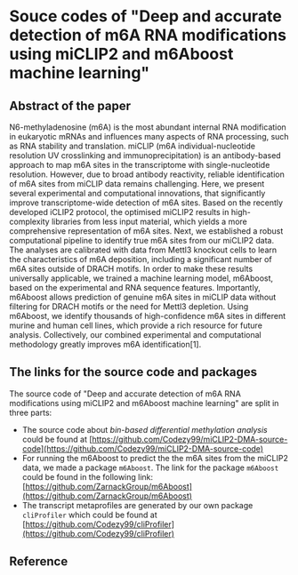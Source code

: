# Souce codes of "Deep and accurate detection of m6A RNA modifications using miCLIP2 and m6Aboost machine learning"

## Abstract of the paper

N6-methyladenosine (m6A) is the most abundant internal RNA modification in eukaryotic mRNAs and influences many aspects of RNA processing, such as RNA stability and translation. miCLIP (m6A individual-nucleotide resolution UV crosslinking and immunoprecipitation) is an antibody-based approach to map m6A sites in the transcriptome with single-nucleotide resolution. However, due to broad antibody reactivity, reliable identification of m6A sites from miCLIP data remains challenging. Here, we present several experimental and computational innovations, that significantly improve transcriptome-wide detection of m6A sites. Based on the recently developed iCLIP2 protocol, the optimised miCLIP2 results in high-complexity libraries from less input material, which yields a more comprehensive representation of m6A sites. Next, we established a robust computational pipeline to identify true m6A sites from our miCLIP2 data. The analyses are calibrated with data from Mettl3 knockout cells to learn the characteristics of m6A deposition, including a significant number of m6A sites outside of DRACH motifs. In order to make these results universally applicable, we trained a machine learning model, m6Aboost, based on the experimental and RNA sequence features. Importantly, m6Aboost allows prediction of genuine m6A sites in miCLIP data without filtering for DRACH motifs or the need for Mettl3 depletion. Using m6Aboost, we identify thousands of high-confidence m6A sites in different murine and human cell lines, which provide a rich resource for future analysis. Collectively, our combined experimental and computational methodology greatly improves m6A identification[1].

## The links for the source code and packages

The source code of "Deep and accurate detection of m6A RNA modifications using miCLIP2 and m6Aboost machine learning" are split in three parts:    

* The source code about *bin-based differential methylation analysis* could be found 
at [https://github.com/Codezy99/miCLIP2-DMA-source-code](https://github.com/Codezy99/miCLIP2-DMA-source-code)
* For running the m6Aboost to predict the the m6A sites from the miCLIP2 data, 
we made a package `m6Aboost`. The link for the package `m6Aboost` could be found 
in the following link: [https://github.com/ZarnackGroup/m6Aboost](https://github.com/ZarnackGroup/m6Aboost)
* The transcript metaprofiles are generated by our own package `cliProfiler` which 
could be found at [https://github.com/Codezy99/cliProfiler](https://github.com/Codezy99/cliProfiler)

## Reference
